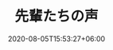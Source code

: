 ---
title:  "先輩たちの声"
date:   2020-08-05T15:53:27+06:00
draft: false
description: "This is event description"
weight: 2
---